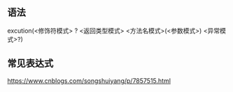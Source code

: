 ## 语法
excution(<修饰符模式> ? <返回类型模式> <方法名模式>(<参数模式>) <异常模式>?) 

## 常见表达式
https://www.cnblogs.com/songshuiyang/p/7857515.html